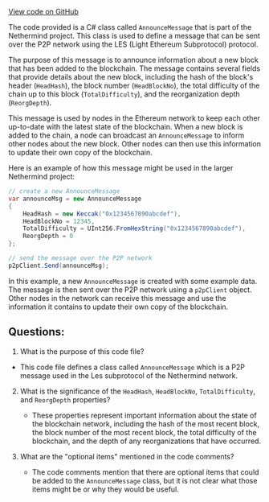 [View code on GitHub](https://github.com/NethermindEth/nethermind/src/Nethermind/Nethermind.Network/P2P/Subprotocols/Les/Messages/AnnounceMessage.cs)

The code provided is a C# class called `AnnounceMessage` that is part of the Nethermind project. This class is used to define a message that can be sent over the P2P network using the LES (Light Ethereum Subprotocol) protocol. 

The purpose of this message is to announce information about a new block that has been added to the blockchain. The message contains several fields that provide details about the new block, including the hash of the block's header (`HeadHash`), the block number (`HeadBlockNo`), the total difficulty of the chain up to this block (`TotalDifficulty`), and the reorganization depth (`ReorgDepth`). 

This message is used by nodes in the Ethereum network to keep each other up-to-date with the latest state of the blockchain. When a new block is added to the chain, a node can broadcast an `AnnounceMessage` to inform other nodes about the new block. Other nodes can then use this information to update their own copy of the blockchain. 

Here is an example of how this message might be used in the larger Nethermind project:

```csharp
// create a new AnnounceMessage
var announceMsg = new AnnounceMessage
{
    HeadHash = new Keccak("0x1234567890abcdef"),
    HeadBlockNo = 12345,
    TotalDifficulty = UInt256.FromHexString("0x1234567890abcdef"),
    ReorgDepth = 0
};

// send the message over the P2P network
p2pClient.Send(announceMsg);
```

In this example, a new `AnnounceMessage` is created with some example data. The message is then sent over the P2P network using a `p2pClient` object. Other nodes in the network can receive this message and use the information it contains to update their own copy of the blockchain.
## Questions: 
 1. What is the purpose of this code file?
   - This code file defines a class called `AnnounceMessage` which is a P2P message used in the Les subprotocol of the Nethermind network.

2. What is the significance of the `HeadHash`, `HeadBlockNo`, `TotalDifficulty`, and `ReorgDepth` properties?
   - These properties represent important information about the state of the blockchain network, including the hash of the most recent block, the block number of the most recent block, the total difficulty of the blockchain, and the depth of any reorganizations that have occurred.

3. What are the "optional items" mentioned in the code comments?
   - The code comments mention that there are optional items that could be added to the `AnnounceMessage` class, but it is not clear what those items might be or why they would be useful.